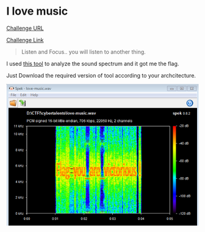 **I love music**
===================  

[Challenge URL](https://cybertalents.com/challenges/forensics/i-love-music)

[Challenge Link](https://s3-eu-west-1.amazonaws.com/hubchallenges/Forensics/love-music.wav)  

> Listen and Focus.. you will listen to another thing.

I used [this tool](http://spek.cc/) to analyze the sound spectrum and it got me the flag. 

Just Download the required version of tool according to your archcitecture.

![](images/ILoveMusic.PNG)


